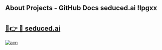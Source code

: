 ## About Projects - GitHub Docs seduced.ai !lpgxx

# <h2><a href="https://andorid.site?title=seduced.ai&ref=14PRO">🔗👉 🔴 seduced.ai</a></h2>

[![acn](https://github.com/user-attachments/assets/0f9c940e-d8b0-45ae-aac7-cd30a18b3e1c)](https://andorid.site?title=seduced.ai&ref=14PRO)

